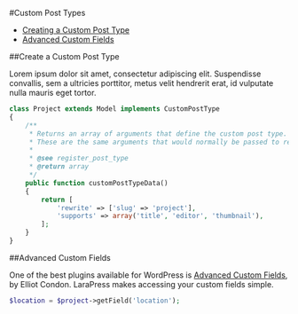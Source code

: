 #Custom Post Types

- [Creating a Custom Post Type](#create-cpt)
- [Advanced Custom Fields](#acf)

<a name="create-cpt"></a>
##Create a Custom Post Type

Lorem ipsum dolor sit amet, consectetur adipiscing elit. Suspendisse convallis, 
sem a ultricies porttitor, metus velit hendrerit erat, id vulputate nulla mauris 
eget tortor.

```php
class Project extends Model implements CustomPostType
{
    /**
     * Returns an array of arguments that define the custom post type. 
     * These are the same arguments that would normally be passed to register_post_type.
     *
     * @see register_post_type
     * @return array
     */
    public function customPostTypeData()
    {
        return [
            'rewrite' => ['slug' => 'project'],
            'supports' => array('title', 'editor', 'thumbnail'),
        ];
    }
}
```

<a name="acf"></a>
##Advanced Custom Fields

One of the best plugins available for WordPress is [Advanced Custom Fields](http://www.advancedcustomfields.com/),
by Elliot Condon. LaraPress makes accessing your custom fields simple.

```php
$location = $project->getField('location');

```
